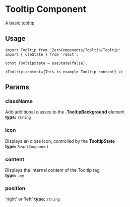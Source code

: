 # Tooltip Component

A basic tooltip

## Usage
```
import Tooltip from 'ZeroComponents/Tooltip/Tooltip'
import { useState } from 'react';
```

`const TooltipState = useState(false);`

```
<Tooltip content={This is example Tooltip content} />
```
## Params

### className
Add additional classes to the **.TooltipBackground** element   
**type:** `string`  

### Icon
Displays an close icon; controlled by the **TooltipState**  
**type:** `ReactComponent`  

### content
Displays the internal content of the Tooltip tag  
**type:** `any`

### position
'right' or 'left'
**type:** `string`
